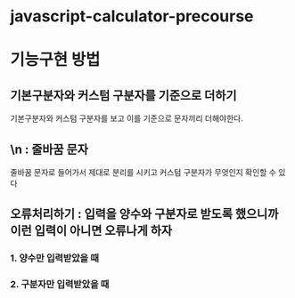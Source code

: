 # javascript-calculator-precourse
# 기능구현 방법

## 기본구분자와 커스텀 구분자를 기준으로 더하기
기본구분자와 커스텀 구분자를 보고 이를 기준으로 문자끼리 더해야한다. 

## \n : 줄바꿈 문자
줄바꿈 문자로 들어가서 제대로 분리를 시키고 커스텀 구분자가 무엇인지 확인할 수 있다 


## 오류처리하기 : 입력을 양수와 구분자로 받도록 했으니까 이런 입력이 아니면 오류나게 하자
### 1. 양수만 입력받았을 때
### 2. 구분자만 입력받았을 때

